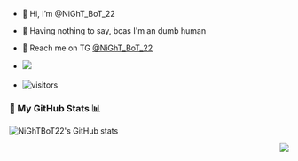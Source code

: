 - 👋 Hi, I’m @NiGhT_BoT_22 
- 👀 Having nothing to say, bcas I'm an dumb human 
- 📱 Reach me on TG [@NiGhT_BoT_22](https://t.me/NiGhT_BoT_22)

- <a href="https://t.me/NiGhT_BoT_22"><img src="https://img.icons8.com/color/50/000000/telegram-app--v2.png"></a>
#### 
- ![visitors](https://visitor-badge.laobi.icu/badge?page_id=NiGhTBoT22)

### 🤖 My GitHub Stats 📊

![NiGhTBoT22's GitHub stats](https://github-readme-stats.vercel.app/api?username=NiGhTBoT22) 

<p>
    <img src="https://weather-icon.journeyad.repl.co/@Chennai?v=1" align="right">
 </p>


<!---
NiGhTBoT22/NiGhTBoT22 is a ✨ special ✨ repository because its `README.md` (this file) appears on your GitHub profile.
You can click the Preview link to take a look at your changes.
--->
ㅤ

